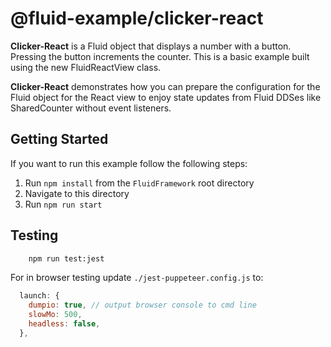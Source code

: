 # @fluid-example/clicker-react

**Clicker-React** is a Fluid object that displays a number with a button. Pressing the button
increments the counter. This is a basic example built using the new FluidReactView class.

**Clicker-React** demonstrates how you can prepare the configuration for the Fluid object for the React view to enjoy state updates from Fluid DDSes like SharedCounter without event listeners.

## Getting Started

If you want to run this example follow the following steps:

1. Run `npm install` from the `FluidFramework` root directory
2. Navigate to this directory
3. Run `npm run start`

## Testing

```bash
    npm run test:jest
```

For in browser testing update `./jest-puppeteer.config.js` to:

```javascript
  launch: {
    dumpio: true, // output browser console to cmd line
    slowMo: 500,
    headless: false,
  },
```
